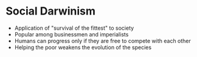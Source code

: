 # Social Darwinism
- Application of "survival of the fittest" to society
- Popular among businessmen and imperialists
- Humans can progress only if they are free to compete with each other
- Helping the poor weakens the evolution of the species